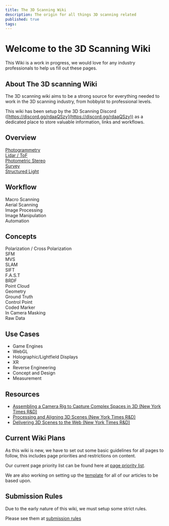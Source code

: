 ```yaml
---
title: The 3D Scanning Wiki
description: The origin for all things 3D scanning related
published: true
tags:
---
```


# Welcome to the 3D Scanning Wiki

This Wiki is a work in progress, we would love for any industry professionals to help us fill out these pages.

## About The 3D scanning Wiki

The 3D scanning wiki aims to be a strong source for everything needed to work in the 3D scanning industry, from hobbyist to professional levels.  

This wiki has been setup by the 3D Scanning Discord ([https://discord.gg/rdaaQSzy](https://discord.gg/rdaaQSzy)) as a dedicated place to store valuable information, links and workflows.

## Overview

[Photogrammetry](Photogrammetry.md)  
[Lidar / ToF](Lidar.md)  
[Photometric Stereo](Photometric_Stereo.md)  
[Survey](Survey.md)  
[Structured Light](Structured_Light.md)

## Workflow

Macro Scanning  
Aerial Scanning  
Image Processing  
Image Manipulation  
Automation

## Concepts

Polarization / Cross Polarization  
SFM  
MVS  
SLAM  
SIFT  
F.A.S.T  
BRDF  
Point Cloud  
Geometry  
Ground Truth  
Control Point  
Coded Marker  
In Camera Masking  
Raw Data

## Use Cases

* Game Engines  
* WebGL  
* Holographic/Lightfield Displays  
* XR  
* Reverse Engineering  
* Concept and Design  
* Measurement  

## Resources

* [Assembling a Camera Rig to Capture Complex Spaces in 3D (New York Times R&D)](https://rd.nytimes.com/projects/assembling-a-camera-rig-to-capture-complex-spaces-in-3d)  
* [Processing and Aligning 3D Scenes (New York Times R&D)](https://rd.nytimes.com/projects/processing-and-aligning-3d-scenes)  
* [Delivering 3D Scenes to the Web (New York Times R&D)](https://rd.nytimes.com/projects/delivering-3d-scenes-to-the-web)

## Current Wiki Plans

As this wiki is new, we have to set out some basic guidelines for all pages to follow, this includes page priorities and restrictions on content.  

Our current page priority list can be found here at [page priority list](meta/page_priority_list.md).

We are also working on setting up the [template](meta/template.md) for all of our articles to be based upon.

## Submission Rules

Due to the early nature of this wiki, we must setup some strict rules.

Please see them at [submission rules](https://en.wikipedia.org/wiki/Wikipedia:Policies_and_guidelines)